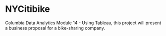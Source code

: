 # NYCitibike
Columbia Data Analytics Module 14 - Using Tableau, this project will present a business proposal for a bike-sharing company.
